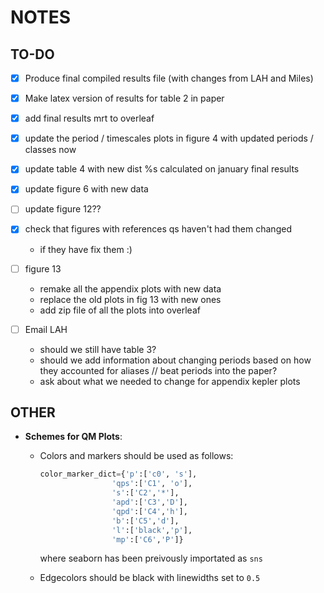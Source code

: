 # NOTES

## TO-DO
- [x] Produce final compiled results file (with changes from LAH and Miles)   
- [x] Make latex version of results for table 2 in paper  
- [x] add final results mrt to overleaf    
- [x] update the period / timescales plots in figure 4 with updated periods / classes now    
- [x] update table 4 with new dist %s calculated on january final results    
- [x] update figure 6 with new data     
- [ ] update figure 12??     
- [x] check that figures with references qs haven't had them changed    
    * if they have fix them :)    
- [ ] figure 13   
    * remake all the appendix plots with new data      
    * replace the old plots in fig 13 with new ones    
    * add zip file of all the plots into overleaf     
 
- [ ] Email LAH   
    * should we still have table 3?  
    * should we add information about changing periods based on how they accounted for aliases // beat periods into the  paper?
    * ask about what we needed to change for appendix kepler plots


## OTHER

* **Schemes for QM Plots**:  
    * Colors and markers should be used as follows:  
        ```python  
        color_marker_dict={'p':['c0', 's'],  
                        'qps':['C1', 'o'], 
                        's':['C2','*'], 
                        'apd':['C3','D'], 
                        'qpd':['C4','h'], 
                        'b':['C5','d'], 
                        'l':['black','p'], 
                        'mp':['C6','P']} 
        ```

        where seaborn has been preivously importated as ```sns``` 

    * Edgecolors should be black with linewidths set to ```0.5```
